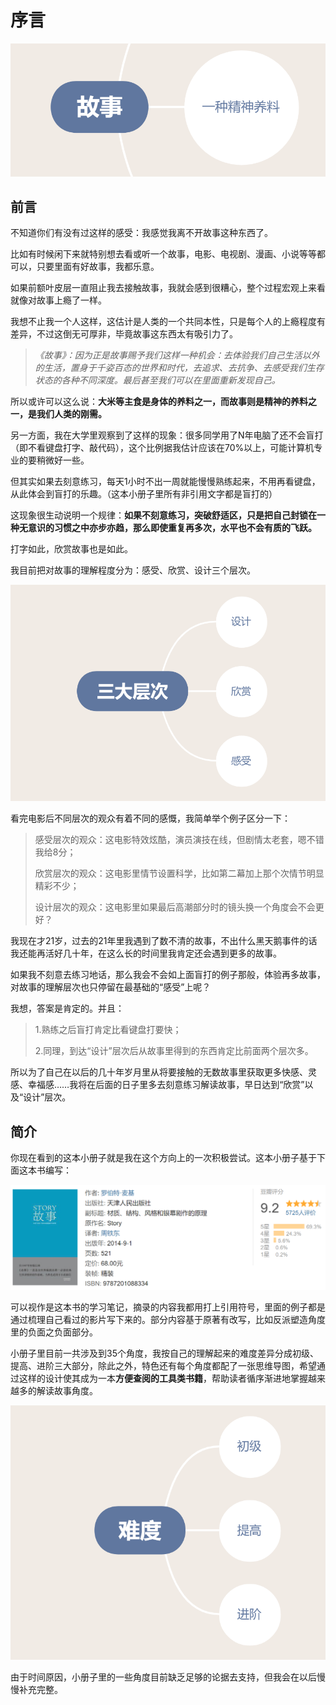 # 序言

![](.gitbook/assets/image%20%2864%29.png)

## 前言

不知道你们有没有过这样的感受：我感觉我离不开故事这种东西了。

比如有时候闲下来就特别想去看或听一个故事，电影、电视剧、漫画、小说等等都可以，只要里面有好故事，我都乐意。

如果前额叶皮层一直阻止我去接触故事，我就会感到很糟心，整个过程宏观上来看就像对故事上瘾了一样。

我想不止我一个人这样，这估计是人类的一个共同本性，只是每个人的上瘾程度有差异，不过这倒无可厚非，毕竟故事这东西太有吸引力了。

> _《故事》：因为正是故事赐予我们这样一种机会：去体验我们自己生活以外的生活，置身于千姿百态的世界和时代，去追求、去抗争、去感受我们生存状态的各种不同深度。最后甚至我们可以在里面重新发现自己。_

所以或许可以这么说：**大米等主食是身体的养料之一，而故事则是精神的养料之一，是我们人类的刚需。**

另一方面，我在大学里观察到了这样的现象：很多同学用了N年电脑了还不会盲打（即不看键盘打字、敲代码），这个比例据我估计应该在70%以上，可能计算机专业的要稍微好一些。

但其实如果去刻意练习，每天1小时不出一周就能慢慢熟练起来，不用再看键盘，从此体会到盲打的乐趣。（这本小册子里所有非引用文字都是盲打的）

这现象很生动说明一个规律：**如果不刻意练习，突破舒适区，只是把自己封锁在一种无意识的习惯之中亦步亦趋，那么即使重复再多次，水平也不会有质的飞跃。**

打字如此，欣赏故事也是如此。

我目前把对故事的理解程度分为：感受、欣赏、设计三个层次。

![](.gitbook/assets/image%20%2842%29.png)

看完电影后不同层次的观众有着不同的感慨，我简单举个例子区分一下：

> 感受层次的观众：这电影特效炫酷，演员演技在线，但剧情太老套，嗯不错我给8分；
>
> 欣赏层次的观众：这电影里情节设置科学，比如第二幕加上那个次情节明显精彩不少；
>
> 设计层次的观众：这电影里如果最后高潮部分时的镜头换一个角度会不会更好？

我现在才21岁，过去的21年里我遇到了数不清的故事，不出什么黑天鹅事件的话我还能再活好几十年，在这么长的时间里我肯定还会遇到更多的故事。

如果我不刻意去练习地话，那么我会不会如上面盲打的例子那般，体验再多故事，对故事的理解层次也只停留在最基础的“感受”上呢？

我想，答案是肯定的。并且：

> 1.熟练之后盲打肯定比看键盘打要快；
>
> 2.同理，到达“设计”层次后从故事里得到的东西肯定比前面两个层次多。

所以为了自己在以后的几十年岁月里从将要接触的无数故事里获取更多快感、灵感、幸福感……我将在后面的日子里多去刻意练习解读故事，早日达到“欣赏”以及“设计”层次。

## 简介

你现在看到的这本小册子就是我在这个方向上的一次积极尝试。这本小册子基于下面这本书编写：

![](.gitbook/assets/image%20%2834%29.png)

可以视作是这本书的学习笔记，摘录的内容我都用打上引用符号，里面的例子都是通过梳理自己看过的影片写下来的。部分内容基于原著有改写，比如反派塑造角度里的负面之负面部分。

小册子里目前一共涉及到35个角度，我按自己的理解起来的难度差异分成初级、提高、进阶三大部分，除此之外，特色还有每个角度都配了一张思维导图，希望通过这样的设计使其成为一本**方便查阅的工具类书籍**，帮助读者循序渐进地掌握越来越多的解读故事角度。

![](.gitbook/assets/image%20%2841%29.png)

由于时间原因，小册子里的一些角度目前缺乏足够的论据去支持，但我会在以后慢慢补充完整。

